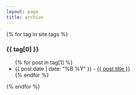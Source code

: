 ```yaml
---
layout: page
title: archive
---
```


{% for tag in site.tags %}
  <h3>{{ tag[0] }}</h3>
  <ul>
    {% for post in tag[1] %}
      <li>{{ post.date | date: "%B %Y" }} - <a href="aaa/{{ post.url }}" class= "{{ tag[0] }}" > {{ post.title }}</a></li>
    {% endfor %}
  </ul>
{% endfor %}
